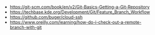 - https://git-scm.com/book/en/v2/Git-Basics-Getting-a-Git-Repository
- https://techbase.kde.org/Development/Git/Feature_Branch_Workflow
- https://github.com/buger/cloud-ssh
- https://www.oreilly.com/learning/how-do-i-check-out-a-remote-branch-with-git
